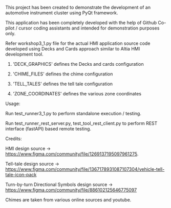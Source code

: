 This project has been created to demonstrate the development of an automotive instrument cluster using PyQt framework. 

This application has been completely developed with the help of Github Co-pilot / cursor coding assistants and intended for demonstration purposes only.

Refer workshop3_1.py file for the actual HMI application source code developed using Decks and Cards approach similar to Altia HMI development tool.

1. 'DECK_GRAPHICS' defines the Decks and cards configuration

2. 'CHIME_FILES' defines the chime configuration

3. 'TELL_TALES' defines the tell tale configuration

4. 'ZONE_COORDINATES' defines the various zone coordinates

Usage:

Run test_runner3_1.py to perform standalone execution / testing.

Run test_runner_rest_server.py, test_tool_rest_client.py to perform REST interface (fastAPI) based remote testing.


Credits:

HMI design source -> https://www.figma.com/community/file/1269137195097961275.

Tell-tale design source -> https://www.figma.com/community/file/1367178931087107304/vehicle-tell-tale-icon-pack

Turn-by-turn Directional Symbols design source -> https://www.figma.com/community/file/886102125646775097

Chimes are taken from various online sources and youtube.
